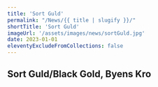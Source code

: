 ```yaml
---
title: 'Sort Guld'
permalink: "/News/{{ title | slugify }}/"
shortTitle: 'Sort Guld'
imageUrl: '/assets/images/news/sortGuld.jpg'
date: 2023-01-01
eleventyExcludeFromCollections: false
---
```



<h2>Sort Guld/Black Gold, Byens Kro</h2>